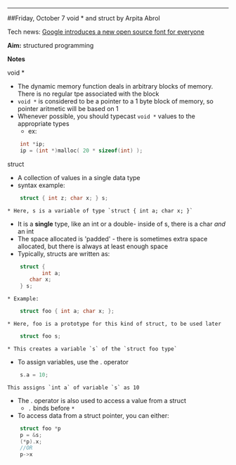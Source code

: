 ---

##Friday, October 7 void * and struct by Arpita Abrol

Tech news: [Google introduces a new open source font for everyone](https://developers.googleblog.com/2016/10/an-open-source-font-system-for-everyone.html)

**Aim:** structured programming

**Notes**

void *

* The dynamic memory function deals in arbitrary blocks of memory. There is no regular tpe associated with the block
* `void *` is considered to be a pointer to a 1 byte block of memory, so pointer aritmetic will be based on 1
* Whenever possible, you should typecast `void *` values to the appropriate types
    * ex:

```c
    int *ip;
    ip = (int *)malloc( 20 * sizeof(int) );
```


struct
* A collection of values in a single data type
* syntax example:

```c
    struct { int z; char x; } s;
```

    * Here, s is a variable of type `struct { int a; char x; }`
* It is a **single** type, like an int or a double- inside of s, there is a char _and_ an int
* The space allocated is 'padded' - there is sometimes extra space allocated, but there is always at least enough space
* Typically, structs are written as:

```c
    struct {
    	   int a;
	   char x;
    } s;
```

	* Example:

```c
    struct foo { int a; char x; };
```

	* Here, foo is a prototype for this kind of struct, to be used later

```c
    struct foo s;
```

	* This creates a variable `s` of the `struct foo type`
* To assign variables, use the . operator

```c
    s.a = 10;
```

	This assigns `int a` of variable `s` as 10
* The . operator is also used to access a value from a struct
	* `.` binds before `*`
* To access data from a struct pointer, you can either:

```c
    struct foo *p
    p = &s;
    (*p).x;
    //OR
    p->x
```
